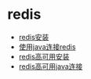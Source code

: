 # redis

* [redis安装](./content/install.md)
* [使用java连接redis](./content/java_redis.md)
* [redis高可用安装](./content/redis_sentinel.md)
* [redis高可用java连接](./content/redis_sentinel_java.md)
